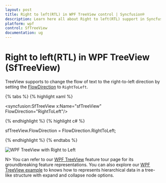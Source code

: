 ```yaml
---
layout: post
title: Right to left(RTL) in WPF TreeView control | Syncfusion®
description: Learn here all about Right to left(RTL) support in Syncfusion® WPF TreeView (SfTreeView) control and more.
platform: wpf
control: SfTreeView
documentation: ug
---
```


# Right to left(RTL) in WPF TreeView (SfTreeView)

TreeView supports to change the flow of text to the right-to-left direction by setting the [FlowDirection](https://docs.microsoft.com/en-us/dotnet/api/system.windows.frameworkelement.flowdirection?view=netframework-4.0) to `RightToLeft`. 

{% tabs %}
{% highlight xaml %}

<syncfusion:SfTreeView x:Name="sfTreeView" FlowDirection="RightToLeft"/>

{% endhighlight %}
{% highlight c# %}

sfTreeView.FlowDirection = FlowDirection.RightToLeft;

{% endhighlight %}
{% endtabs %}

![WPF TreeView with Right to Left](Right-To-Left_images/wpf-treeview-right-to-left.png)

N> You can refer to our [WPF TreeView](https://www.syncfusion.com/wpf-controls/treeview) feature tour page for its groundbreaking feature representations. You can also explore our [WPF TreeView example](https://github.com/syncfusion/wpf-demos) to knows how to represents hierarchical data in a tree-like structure with expand and collapse node options.



